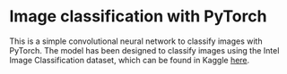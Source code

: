 # Image classification with PyTorch
This is a simple convolutional neural network to classify images with PyTorch. The model has been designed to classify images using the Intel Image Classification dataset, which can be found in Kaggle [here](https://www.kaggle.com/datasets/puneet6060/intel-image-classification).
